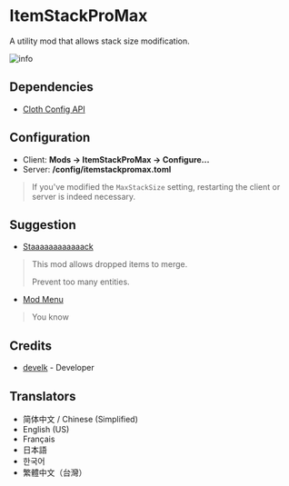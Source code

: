 # ItemStackProMax

A utility mod that allows stack size modification.

![info](https://cdn.modrinth.com/data/cached_images/d4087d2e3e84db3fc51b06d01398159746901039.gif)

## Dependencies

- [Cloth Config API](https://modrinth.com/mod/cloth-config)

## Configuration

- Client: **Mods -> ItemStackProMax -> Configure...**
- Server: **/config/itemstackpromax.toml**

> If you've modified the `MaxStackSize` setting, restarting the client or server is indeed necessary.

## Suggestion

- [Staaaaaaaaaaaack](https://modrinth.com/mod/staaaaaaaaaaaack)

> This mod allows dropped items to merge.
>
> Prevent too many entities.

- [Mod Menu](https://modrinth.com/mod/modmenu)

> You know

## Credits

- [develk](https://github.com/develk-coder) - Developer

## Translators

- 简体中文 / Chinese (Simplified)
- English (US)
- Français
- 日本語
- 한국어
- 繁體中文（台灣）